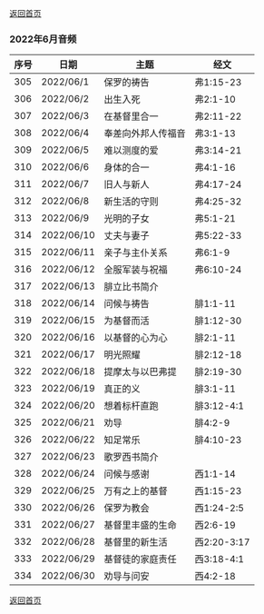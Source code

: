 [返回首页](index)

### 2022年6月音频

|序号|日期|主题|经文|
|---|----|---|---|
|305|2022/06/1|保罗的祷告|弗1:15-23|
|306|2022/06/2|出生入死|弗2:1-10|
|307|2022/06/3|在基督里合一|弗2:11-22|
|308|2022/06/4|奉差向外邦人传福音|弗3:1-13|
|309|2022/06/5|难以测度的爱|弗3:14-21|
|310|2022/06/6|身体的合一|弗4:1-16|
|311|2022/06/7|旧人与新人|弗4:17-24|
|312|2022/06/8|新生活的守则|弗4:25-32|
|313|2022/06/9|光明的子女|弗5:1-21|
|314|2022/06/10|丈夫与妻子|弗5:22-33|
|315|2022/06/11|亲子与主仆关系|弗6:1-9|
|316|2022/06/12|全服军装与祝福|弗6:10-24|
|317|2022/06/13|腓立比书简介||
|318|2022/06/14|问候与祷告|腓1:1-11|
|319|2022/06/15|为基督而活|腓1:12-30|
|320|2022/06/16|以基督的心为心|腓2:1-11|
|321|2022/06/17|明光照耀|腓2:12-18|
|322|2022/06/18|提摩太与以巴弗提|腓2:19-30|
|323|2022/06/19|真正的义|腓3:1-11|
|324|2022/06/20|想着标杆直跑|腓3:12-4:1|
|325|2022/06/21|劝导|腓4:2-9|
|326|2022/06/22|知足常乐|腓4:10-23|
|327|2022/06/23|歌罗西书简介||
|328|2022/06/24|问候与感谢|西1:1-14|
|329|2022/06/25|万有之上的基督|西1:15-23|
|330|2022/06/26|保罗为教会|西1:24-2:5|
|331|2022/06/27|基督里丰盛的生命|西2:6-19|
|332|2022/06/28|基督里的新生活|西2:20-3:17|
|333|2022/06/29|基督徒的家庭责任|西3:18-4:1|
|334|2022/06/30|劝导与问安|西4:2-18|


[返回首页](index)
